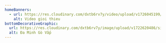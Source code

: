 ```yaml
---
homeBanners:
  - url: https://res.cloudinary.com/dxtb6rv7y/video/upload/v1726045199/baner_xanh_lye18w.mp4
    alt: Video gioi thieu
bottomDecorativeGraphic:
  url: https://res.cloudinary.com/dxtb6rv7y/image/upload/v1722620486/site-name_ksvjgd.png
  alt: Đa Minh Gò Vấp
---
```

